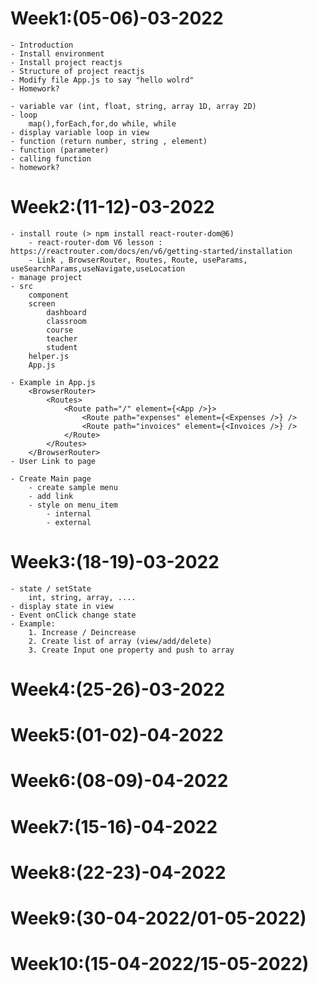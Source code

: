 # Week1:(05-06)-03-2022
    - Introduction
    - Install environment
    - Install project reactjs
    - Structure of project reactjs
    - Modify file App.js to say "hello wolrd"
    - Homework?

    - variable var (int, float, string, array 1D, array 2D)
    - loop
        map(),forEach,for,do while, while
    - display variable loop in view
    - function (return number, string , element)
    - function (parameter)
    - calling function
    - homework?

# Week2:(11-12)-03-2022
    - install route (> npm install react-router-dom@6)
        - react-router-dom V6 lesson : https://reactrouter.com/docs/en/v6/getting-started/installation
        - Link , BrowserRouter, Routes, Route, useParams, useSearchParams,useNavigate,useLocation
    - manage project
    - src
        component
        screen
            dashboard
            classroom
            course
            teacher
            student
        helper.js
        App.js
        
    - Example in App.js
        <BrowserRouter>
            <Routes>
                <Route path="/" element={<App />}>
                    <Route path="expenses" element={<Expenses />} />
                    <Route path="invoices" element={<Invoices />} />
                </Route>
            </Routes>
        </BrowserRouter>
    - User Link to page

    - Create Main page
        - create sample menu
        - add link
        - style on menu_item
            - internal
            - external
    
# Week3:(18-19)-03-2022
    - state / setState
        int, string, array, ....
    - display state in view 
    - Event onClick change state
    - Example:
        1. Increase / Deincrease
        2. Create list of array (view/add/delete)
        3. Create Input one property and push to array


# Week4:(25-26)-03-2022
# Week5:(01-02)-04-2022
# Week6:(08-09)-04-2022
# Week7:(15-16)-04-2022
# Week8:(22-23)-04-2022
# Week9:(30-04-2022/01-05-2022)
# Week10:(15-04-2022/15-05-2022)
